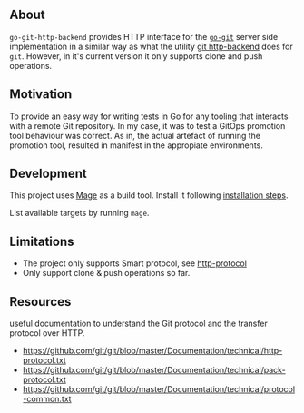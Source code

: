 ## About

`go-git-http-backend` provides HTTP interface for the
[`go-git`](https://github.com/go-git/go-git) server side
implementation in a similar way as what the utility [git
http-backend](https://git-scm.com/docs/git-http-backend) does for
`git`. However, in it's current version it only supports clone and
push operations.

## Motivation

To provide an easy way for writing tests in Go for any tooling that
interacts with a remote Git repository. In my case, it was to test a
GitOps promotion tool behaviour was correct. As in, the actual
artefact of running the promotion tool, resulted in manifest in the
appropiate environments.

## Development

This project uses [Mage](magefile.org) as a build tool. Install it
following [installation steps](https://github.com/magefile/mage#installation).

List available targets by running `mage`. 

## Limitations

- The project only supports Smart protocol, see
[http-protocol](https://github.com/git/git/blob/master/Documentation/technical/http-protocol.txt)
- Only support clone & push operations so far.

## Resources
useful documentation to understand the Git protocol and the transfer
protocol over HTTP.

- https://github.com/git/git/blob/master/Documentation/technical/http-protocol.txt
- https://github.com/git/git/blob/master/Documentation/technical/pack-protocol.txt
- https://github.com/git/git/blob/master/Documentation/technical/protocol-common.txt
